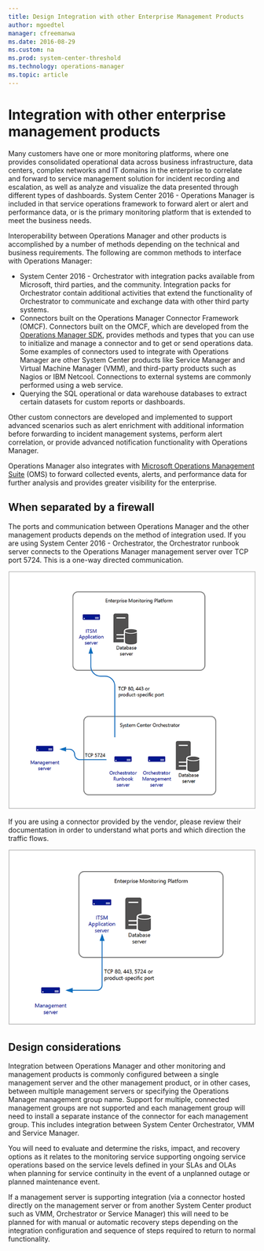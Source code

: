 ```yaml
---
title: Design Integration with other Enterprise Management Products
author: mgoedtel
manager: cfreemanwa
ms.date: 2016-08-29
ms.custom: na
ms.prod: system-center-threshold
ms.technology: operations-manager
ms.topic: article
---
```


# Integration with other enterprise management products

Many customers have one or more monitoring platforms, where one provides consolidated operational data across business infrastructure, data centers, complex networks and IT domains in the enterprise to correlate and forward to service management solution for incident recording and escalation, as well as analyze and visualize the data presented through different types of dashboards.  System Center 2016 - Operations Manager is included in that service operations framework to forward alert or alert and performance data, or is the primary monitoring platform that is extended to meet the business needs.  

Interoperability between Operations Manager and other products is accomplished by a number of methods depending on the technical and business requirements.  The following are common methods to interface with Operations Manager:

- System Center 2016 - Orchestrator with integration packs available from Microsoft, third parties, and the community.  Integration packs for Orchestrator contain additional activities that extend the functionality of Orchestrator to communicate and exchange data with other third party systems.
- Connectors built on the Operations Manager Connector Framework (OMCF). Connectors built on the OMCF, which are developed from the [Operations Manager SDK](https://msdn.microsoft.com/library/hh329086.aspx), provides methods and types that you can use to initialize and manage a connector and to get or send operations data.  Some examples of connectors used to integrate with Operations Manager are other System Center products like Service Manager and Virtual Machine Manager (VMM), and third-party products such as Nagios or IBM Netcool.  Connections to external systems are commonly performed using a web service.  
- Querying the SQL operational or data warehouse databases to extract certain datasets for custom reports or dashboards.

Other custom connectors are developed and implemented to support advanced scenarios such as alert enrichment with additional information before forwarding to incident management systems, perform alert correlation, or provide advanced notification functionality with Operations Manager.   

Operations Manager also integrates with [Microsoft Operations Management Suite](https://azure.microsoft.com/documentation/articles/operations-management-suite-overview/) (OMS) to forward collected events, alerts, and performance data for further analysis and provides greater visibility for the enterprise.  

## When separated by a firewall

The ports and communication between Operations Manager and the other management products depends on the method of integration used.  If you are using System Center 2016 - Orchestrator,   the Orchestrator runbook server connects to the Operations Manager management server over TCP port 5724.  This is a one-way directed communication.  

![Integration with Orchestrator](../media/om2016-integration-orchestrator.png)

If you are using a connector provided by the vendor, please review their documentation in order to understand what ports and which direction the traffic flows.      

![Integration with third-party](../media/om2016-integration-third-party.png)

## Design considerations

Integration between Operations Manager and other monitoring and management products is commonly configured between a single management server and the other management product, or in other cases, between multiple management servers or specifying the Operations Manager management group name.  Support for multiple, connected management groups are not supported and each management group will need to install a separate instance of the connector for each management group.  This includes integration between System Center Orchestrator, VMM and Service Manager.     

You will need to evaluate and determine the risks, impact, and recovery options as it relates to the monitoring service supporting ongoing service operations based on the service levels defined in your SLAs and OLAs when planning for service continuity in the event of a unplanned outage or planned maintenance event.   

If a management server is supporting integration (via a connector hosted directly on the management server or from another System Center product such as VMM, Orchestrator or Service Manager) this will need to be planned for with manual or automatic recovery steps depending on the integration configuration and sequence of steps required to return to normal functionality. 


